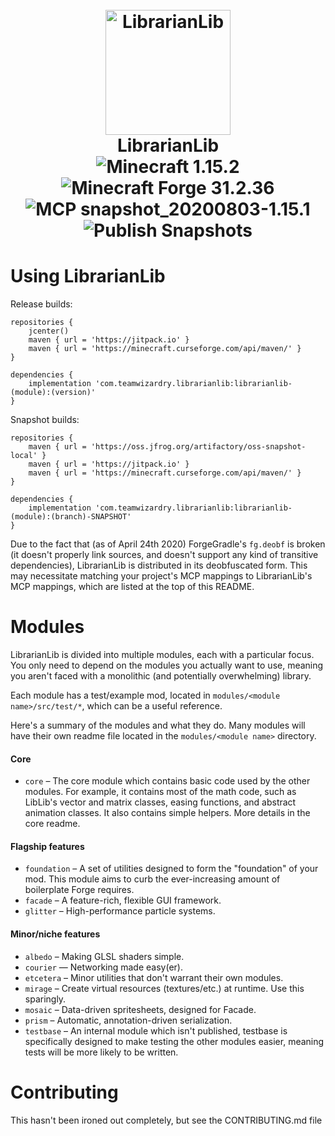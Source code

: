 <h1 align="center">
  <br>
    <img src="https://raw.github.com/TeamWizardry/LibrarianLib/1.15/logo/logo_500x500.png" title="LibrarianLib" 
    width="200" height="200" alt="LibrarianLib">
  <br>
  LibrarianLib
  <br>
  <img id="mc-version-shield" src="https://img.shields.io/badge/Minecraft-1.15.2-blue" alt="Minecraft 1.15.2"/>
  <img id="forge-version-shield" src="https://img.shields.io/badge/Forge-31.2.36-blue" alt="Minecraft Forge 31.2.36"/>
  <img id="mcp-mappings-shield" src="https://img.shields.io/badge/MCP-snapshot__20200803--1.15.1-blue" alt="MCP snapshot_20200803-1.15.1"/>
  <img src="https://github.com/TeamWizardry/LibrarianLib/workflows/Publish%20Snapshots/badge.svg?branch=1.15" alt="Publish Snapshots"/>
</h1>

# Using LibrarianLib

Release builds:
```goovy
repositories {
    jcenter()
    maven { url = 'https://jitpack.io' }
    maven { url = 'https://minecraft.curseforge.com/api/maven/' }
}

dependencies {
    implementation 'com.teamwizardry.librarianlib:librarianlib-(module):(version)'
}
```
Snapshot builds:
```goovy
repositories {
    maven { url = 'https://oss.jfrog.org/artifactory/oss-snapshot-local' }
    maven { url = 'https://jitpack.io' }
    maven { url = 'https://minecraft.curseforge.com/api/maven/' }
}

dependencies {
    implementation 'com.teamwizardry.librarianlib:librarianlib-(module):(branch)-SNAPSHOT'
}
```

Due to the fact that (as of April 24th 2020) ForgeGradle's `fg.deobf` is broken (it doesn't properly link sources, and 
doesn't support any kind of transitive dependencies), LibrarianLib is distributed in its deobfuscated form. This may 
necessitate matching your project's MCP mappings to LibrarianLib's MCP mappings, which are listed at the top of this
README.

# Modules
LibrarianLib is divided into multiple modules, each with a particular focus. You only need to depend on the modules you
actually want to use, meaning you aren't faced with a monolithic (and potentially overwhelming) library. 

Each module has a test/example mod, located in `modules/<module name>/src/test/*`, which can be a useful reference.

Here's a summary of the modules and what they do. Many modules will have their own readme file located in the 
`modules/<module name>` directory. 

#### Core
- `core` – The core module which contains basic code used by the other modules. For example, it contains most of the 
math code, such as LibLib's vector and matrix classes, easing functions, and abstract animation classes. It also 
contains simple helpers. More details in the core readme.

#### Flagship features
- `foundation` – A set of utilities designed to form the "foundation" of your mod. This module aims to curb the 
ever-increasing amount of boilerplate Forge requires.
- `facade` – A feature-rich, flexible GUI framework.
- `glitter` – High-performance particle systems.

#### Minor/niche features
- `albedo` – Making GLSL shaders simple.
- `courier` — Networking made easy(er).
- `etcetera` – Minor utilities that don't warrant their own modules.
- `mirage` – Create virtual resources (textures/etc.) at runtime. Use this sparingly.
- `mosaic` – Data-driven spritesheets, designed for Facade.
- `prism` – Automatic, annotation-driven serialization.
- `testbase` – An internal module which isn't published, testbase is specifically designed to make testing the other 
modules easier, meaning tests will be more likely to be written.

# Contributing

This hasn't been ironed out completely, but see the CONTRIBUTING.md file
